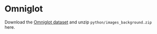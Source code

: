 # Omniglot

Download the [Omniglot dataset](https://github.com/brendenlake/omniglot) and unzip `python/images_background.zip` here.
